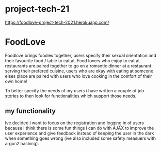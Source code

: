 # project-tech-21

https://foodlove-project-tech-2021.herokuapp.com/

# FoodLove
Foodlove brings foodies together, users specify their sexual orientation and their favourite food / table to eat at.
Food lovers who enjoy to eat at restaurants are paired together to go on a romantic dinner at a restaurant serving their prefered cuisine, users who are okay with eating at someone elses place are paired with users who love cooking in the comfort of their own home!

To better specify the needs of my users i have written a couple of job stories to then look for functionalities which support those needs.

## my functionality
Ive decided i want to focus on the registration and logging in of users because i think there is some fun things i can do with AJAX to improve the user experience and give feedback instead of keeping the user in the dark when something goes wrong (ive also included some safety measuers with argon2 hashing).
